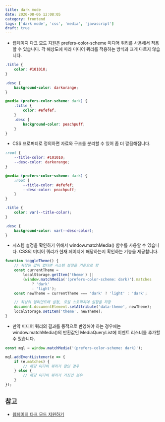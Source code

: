 ```yaml
---
title: dark mode
date: 2020-08-06 12:08:05
category: frontend
tags: ['dark mode', 'css', 'media', 'javascript']
draft: true
---
```


- 웹페이지 다크 모드 지원은 prefers-color-scheme 미디어 쿼리를 사용해서 적용할 수 있습니다. 각 해상도에 따라 미디어 쿼리를 적용하는 방식과 크게 다르지 않습니다.

```css
.title {
	color: #101010;
}

.desc {
	background-color: darkorange;
}

@media (prefers-color-scheme: dark) {
	.title {
		color: #efefef;
	}
	.desc {
		background-color: peachpuff;
	}
}
```

- CSS 프로퍼티로 정의하면 자료와 구조를 분리할 수 있어 좀 더 깔끔해집니다.

```css
:root {
	--title-color: #101010;
	--desc-color: darkorange;
}

@media (prefers-color-scheme: dark) {
	:root {
		--title-color: #efefef;
		--desc-color: peachpuff;
	}
}

.title {
	color: var(--title-color);
}

.desc {
	background-color: var(--desc-color);
}
```

- 시스템 설정을 확인하기 위해서 window.matchMedia() 함수를 사용할 수 있습니다. CSS의 미디어 쿼리가 현재 페이지에 해당하는지 확인하는 기능을 제공합니다.

```javascript
function toggleTheme() {
	// 저장된 값이 없다면 시스템 설정을 기준으로 함
	const currentTheme =
		localStorage.getItem('theme') ||
		(window.matchMedia('(prefers-color-scheme: dark)').matches
			? 'dark'
			: 'light');
	const newTheme = currentTheme === 'dark' ? 'light' : 'dark';

	// 최상위 엘리먼트에 설정, 로컬 스토리지에 설정을 저장
	document.documentElement.setAttribute('data-theme', newTheme);
	localStorage.setItem('theme', newTheme);
}
```

- 만약 미디어 쿼리의 결과를 동적으로 반영해야 하는 경우에는 window.matchMedia()의 반환값인 MediaQueryList에 이벤트 리스너를 추가할 수 있습니다.

```javascript
const mql = window.matchMedia('(prefers-color-scheme: dark)');

mql.addEventListener(e => {
	if (e.matches) {
		// 해당 미디어 쿼리가 참인 경우
	} else {
		// 해당 미디어 쿼리가 거짓인 경우
	}
});
```

## 참고

- [웹페이지 다크 모드 지원하기](https://edykim.com/ko/post/dark-mode/)
